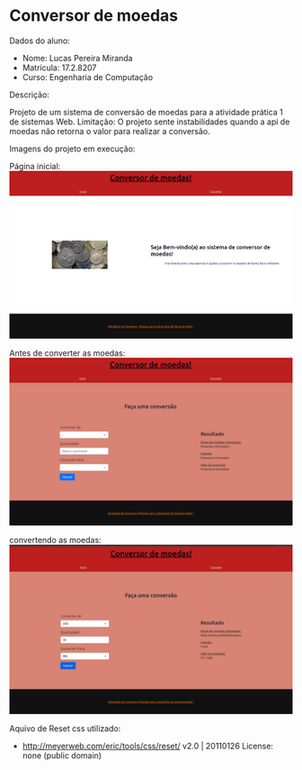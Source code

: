 # Conversor de moedas

Dados do aluno:
* Nome: Lucas Pereira Miranda
* Matrícula: 17.2.8207
* Curso: Engenharia de Computação

Descrição:

Projeto de um sistema de conversão de moedas para a atividade prática 1 de sistemas Web.
Limitação: O projeto sente instabilidades quando a api de moedas não retorna o valor para realizar a conversão.


Imagens do projeto em execução:

Página inicial:
![alt text](.github/init.png)

Antes de converter as moedas:
![alt text](.github/in-sequence.png)

convertendo as moedas:
![alt text](.github/converted.png)

Aquivo de Reset css utilizado:

- http://meyerweb.com/eric/tools/css/reset/ 
v2.0 | 20110126
License: none (public domain)
